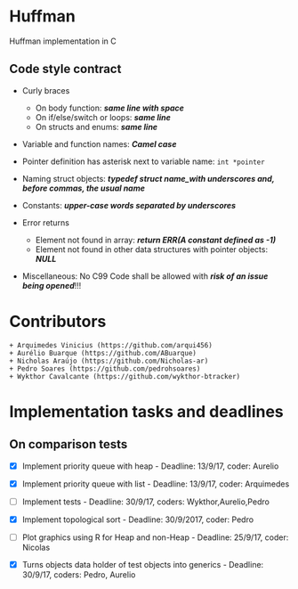 # Huffman
Huffman implementation in C

## Code style contract
+ Curly braces
	+ On body function: ***same line with space***
	+ On if/else/switch or loops: ***same line***
	+ On structs and enums: ***same line***
+ Variable and function names: ***Camel case***
+ Pointer definition has asterisk next to variable name: ```int *pointer```
+ Naming struct objects: ***typedef struct name_with underscores and, before commas, the usual name***
+ Constants: ***upper-case words separated by underscores***
+ Error returns
	+ Element not found in array: ***return ERR(A constant defined as -1)***
	+ Element not found in other data structures with pointer objects: ***NULL***

+ Miscellaneous: No C99 Code shall be allowed with ***risk of an issue being opened***!!! 

# Contributors
	+ Arquimedes Vinicius (https://github.com/arqui456)
	+ Aurélio Buarque (https://github.com/ABuarque)
	+ Nicholas Araújo (https://github.com/Nicholas-ar)
	+ Pedro Soares (https://github.com/pedrohsoares)
	+ Wykthor Cavalcante (https://github.com/wykthor-btracker)

# Implementation tasks and deadlines
## On comparison tests
- [x] Implement priority queue with heap          - Deadline: 13/9/17, coder: Aurelio
- [x] Implement priority queue with list          - Deadline: 13/9/17, coder: Arquimedes
- [ ] Implement tests                             - Deadline: 30/9/17, coders: Wykthor,Aurelio,Pedro
- [x] Implement topological sort - Deadline: 30/9/2017, coder: Pedro
- [ ] Plot graphics using R for Heap and non-Heap - Deadline: 25/9/17, coder: Nicolas
- [x] Turns objects data holder of test objects into generics - Deadline: 30/9/17, coders: Pedro, Aurelio
			        
